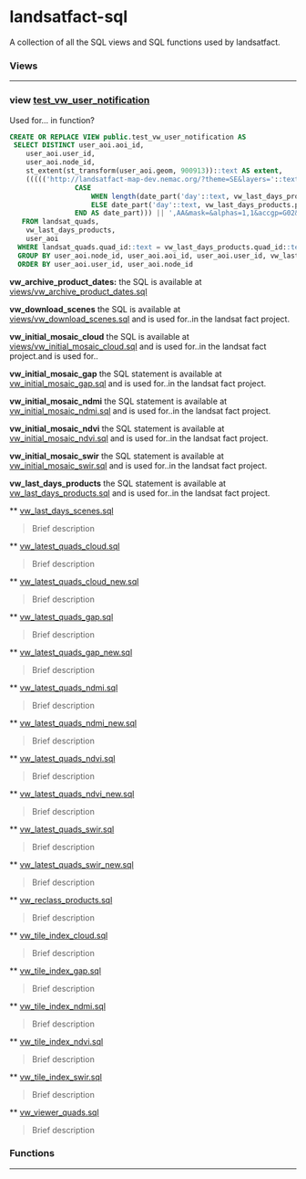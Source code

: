 # landsatfact-sql
A collection of all the SQL views and SQL functions used by landsatfact.

### Views
___
### view [test_vw_user_notification](views/test_vw_user_notification.sql)

Used for... in function?
```sql
CREATE OR REPLACE VIEW public.test_vw_user_notification AS
 SELECT DISTINCT user_aoi.aoi_id,
    user_aoi.user_id,
    user_aoi.node_id,
    st_extent(st_transform(user_aoi.geom, 900913))::text AS extent,
    ((((('http://landsatfact-map-dev.nemac.org/?theme=SE&layers='::text || vw_last_days_products.product_type::text) || date_part('year'::text, vw_last_days_products.product_date)) || date_part('month'::text, vw_last_days_products.product_date)) || (( SELECT
                CASE
                    WHEN length(date_part('day'::text, vw_last_days_products.product_date)::text) = 1 THEN '0'::text || date_part('day'::text, vw_last_days_products.product_date)::text
                    ELSE date_part('day'::text, vw_last_days_products.product_date)::text
                END AS date_part))) || ',AA&mask=&alphas=1,1&accgp=G02&basemap=Google%20Streets&extent='::text) || replace(replace(replace(st_extent(st_transform(user_aoi.geom, 900913))::text, 'BOX('::text, ''::text), ')'::text, ''::text), ' '::text, ','::text) AS lsf_url
   FROM landsat_quads,
    vw_last_days_products,
    user_aoi
  WHERE landsat_quads.quad_id::text = vw_last_days_products.quad_id::text AND st_intersects(user_aoi.geom, landsat_quads.geom) AND (vw_last_days_products.product_type::text <> ALL (ARRAY['GAP'::character varying, 'CLOUD'::character varying]::text[]))
  GROUP BY user_aoi.node_id, user_aoi.aoi_id, user_aoi.user_id, vw_last_days_products.product_type, vw_last_days_products.product_date
  ORDER BY user_aoi.user_id, user_aoi.node_id
```


**vw_archive_product_dates:** the SQL is available at [views/vw_archive_product_dates.sql](views/vw_archive_product_dates.sql)

**vw_download_scenes** the SQL is available at [views/vw_download_scenes.sql](views/vw_download_scenes.sql) and is used for..in the landsat fact project.  

**vw_initial_mosaic_cloud** the SQL is available at [views/vw_initial_mosaic_cloud.sql](views/vw_initial_mosaic_cloud.sql) and is used for..in the landsat fact project.and is used for..

**vw_initial_mosaic_gap** the SQL statement is available at [vw_initial_mosaic_gap.sql](views/vw_initial_mosaic_gap.sql) and is used for..in the landsat fact project.

**vw_initial_mosaic_ndmi**  the SQL statement is available at [vw_initial_mosaic_ndmi.sql](views/vw_initial_mosaic_ndmi.sql) and is used for..in the landsat fact project.

**vw_initial_mosaic_ndvi** the SQL statement is available at [vw_initial_mosaic_ndvi.sql](views/vw_initial_mosaic_ndvi.sql) and is used for..in the landsat fact project.

**vw_initial_mosaic_swir** the SQL statement is available at [vw_initial_mosaic_swir.sql](views/vw_initial_mosaic_swir.sql) and is used for..in the landsat fact project.

**vw_last_days_products**  the SQL statement is available at [vw_last_days_products.sql](viewws/vw_last_days_products.sql) and is used for..in the landsat fact project.

** [vw_last_days_scenes.sql](views/vw_last_days_scenes.sql)
> Brief description

** [vw_latest_quads_cloud.sql](views/vw_latest_quads_cloud.sql)
> Brief description

** [vw_latest_quads_cloud_new.sql](views/vw_latest_quads_cloud_new.sql)
> Brief description

** [vw_latest_quads_gap.sql](views/vw_latest_quads_gap.sql)
> Brief description

** [vw_latest_quads_gap_new.sql](views/vw_latest_quads_gap_new.sql)
> Brief description

** [vw_latest_quads_ndmi.sql](views/vw_latest_quads_ndmi.sql)
> Brief description

** [vw_latest_quads_ndmi_new.sql](views/vw_latest_quads_ndmi_new.sql)
> Brief description

** [vw_latest_quads_ndvi.sql](views/vw_latest_quads_ndvi.sql)
> Brief description

** [vw_latest_quads_ndvi_new.sql](views/vw_latest_quads_ndvi_new.sql)
> Brief description

** [vw_latest_quads_swir.sql](views/vw_latest_quads_swir.sql)
> Brief description

** [vw_latest_quads_swir_new.sql](views/vw_latest_quads_swir_new.sql)
> Brief description

** [vw_reclass_products.sql](views/vw_reclass_products.sql)
> Brief description

** [vw_tile_index_cloud.sql](views/vw_tile_index_cloud.sql)
> Brief description

** [vw_tile_index_gap.sql](views/vw_tile_index_gap.sql)
> Brief description

** [vw_tile_index_ndmi.sql](views/vw_tile_index_ndmi.sql)
> Brief description

** [vw_tile_index_ndvi.sql](views/vw_tile_index_ndvi.sql)
> Brief description

** [vw_tile_index_swir.sql](views/vw_tile_index_swir.sql)
> Brief description

** [vw_viewer_quads.sql](views/vw_viewer_quads.sql)
> Brief description

### Functions
---
